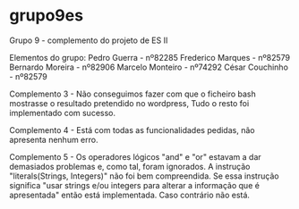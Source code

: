 # grupo9es

Grupo 9 - complemento do projeto de ES II

Elementos do grupo:
Pedro Guerra - nº82285
Frederico Marques - nº82579
Bernardo Moreira - nº82906
Marcelo Monteiro - nº74292
César Couchinho - nº82579

Complemento 3 - Não conseguimos fazer com que o ficheiro bash mostrasse o resultado pretendido no wordpress, Tudo o resto foi implementado com sucesso.

Complemento 4 - Está com todas as funcionalidades pedidas, não apresenta nenhum erro.

Complemento 5 - Os operadores lógicos "and" e "or" estavam a dar demasiados problemas e, como tal, foram ignorados. A instrução "literals(Strings, Integers)" não foi bem compreendida. Se essa instrução significa "usar strings e/ou integers para alterar a informação que é apresentada" então está implementada. Caso contrário não está.

